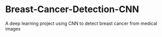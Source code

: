 # Breast-Cancer-Detection-CNN
A deep learning project using CNN to detect breast cancer from medical images
